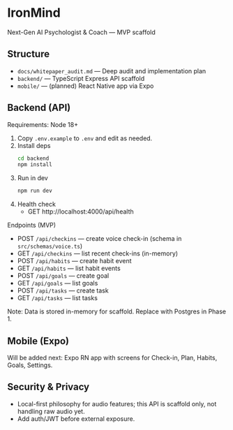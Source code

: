 # IronMind

Next-Gen AI Psychologist & Coach — MVP scaffold

## Structure

- `docs/whitepaper_audit.md` — Deep audit and implementation plan
- `backend/` — TypeScript Express API scaffold
- `mobile/` — (planned) React Native app via Expo

## Backend (API)

Requirements: Node 18+

1. Copy `.env.example` to `.env` and edit as needed.
2. Install deps
   ```bash
   cd backend
   npm install
   ```
3. Run in dev
   ```bash
   npm run dev
   ```
4. Health check
   - GET http://localhost:4000/api/health

Endpoints (MVP)
- POST `/api/checkins` — create voice check-in (schema in `src/schemas/voice.ts`)
- GET `/api/checkins` — list recent check-ins (in-memory)
- POST `/api/habits` — create habit event
- GET `/api/habits` — list habit events
- POST `/api/goals` — create goal
- GET `/api/goals` — list goals
- POST `/api/tasks` — create task
- GET `/api/tasks` — list tasks

Note: Data is stored in-memory for scaffold. Replace with Postgres in Phase 1.

## Mobile (Expo)

Will be added next: Expo RN app with screens for Check-in, Plan, Habits, Goals, Settings.

## Security & Privacy

- Local-first philosophy for audio features; this API is scaffold only, not handling raw audio yet.
- Add auth/JWT before external exposure.
